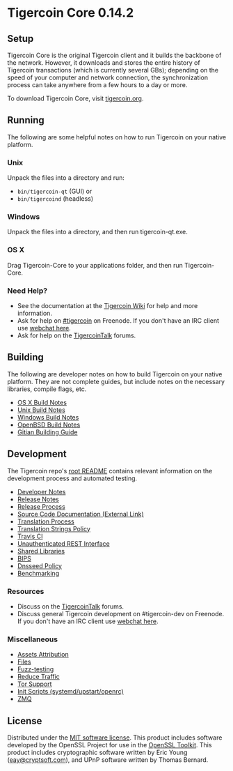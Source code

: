 Tigercoin Core 0.14.2
=====================

Setup
---------------------
Tigercoin Core is the original Tigercoin client and it builds the backbone of the network. However, it downloads and stores the entire history of Tigercoin transactions (which is currently several GBs); depending on the speed of your computer and network connection, the synchronization process can take anywhere from a few hours to a day or more.

To download Tigercoin Core, visit [tigercoin.org](https://tigercoin.org).

Running
---------------------
The following are some helpful notes on how to run Tigercoin on your native platform.

### Unix

Unpack the files into a directory and run:

- `bin/tigercoin-qt` (GUI) or
- `bin/tigercoind` (headless)

### Windows

Unpack the files into a directory, and then run tigercoin-qt.exe.

### OS X

Drag Tigercoin-Core to your applications folder, and then run Tigercoin-Core.

### Need Help?

* See the documentation at the [Tigercoin Wiki](https://tigercoin.info/)
for help and more information.
* Ask for help on [#tigercoin](http://webchat.freenode.net?channels=tigercoin) on Freenode. If you don't have an IRC client use [webchat here](http://webchat.freenode.net?channels=tigercoin).
* Ask for help on the [TigercoinTalk](https://tigercointalk.io/) forums.

Building
---------------------
The following are developer notes on how to build Tigercoin on your native platform. They are not complete guides, but include notes on the necessary libraries, compile flags, etc.

- [OS X Build Notes](build-osx.md)
- [Unix Build Notes](build-unix.md)
- [Windows Build Notes](build-windows.md)
- [OpenBSD Build Notes](build-openbsd.md)
- [Gitian Building Guide](gitian-building.md)

Development
---------------------
The Tigercoin repo's [root README](/README.md) contains relevant information on the development process and automated testing.

- [Developer Notes](developer-notes.md)
- [Release Notes](release-notes.md)
- [Release Process](release-process.md)
- [Source Code Documentation (External Link)](https://dev.visucore.com/tigercoin/doxygen/)
- [Translation Process](translation_process.md)
- [Translation Strings Policy](translation_strings_policy.md)
- [Travis CI](travis-ci.md)
- [Unauthenticated REST Interface](REST-interface.md)
- [Shared Libraries](shared-libraries.md)
- [BIPS](bips.md)
- [Dnsseed Policy](dnsseed-policy.md)
- [Benchmarking](benchmarking.md)

### Resources
* Discuss on the [TigercoinTalk](https://tigercointalk.io/) forums.
* Discuss general Tigercoin development on #tigercoin-dev on Freenode. If you don't have an IRC client use [webchat here](http://webchat.freenode.net/?channels=tigercoin-dev).

### Miscellaneous
- [Assets Attribution](assets-attribution.md)
- [Files](files.md)
- [Fuzz-testing](fuzzing.md)
- [Reduce Traffic](reduce-traffic.md)
- [Tor Support](tor.md)
- [Init Scripts (systemd/upstart/openrc)](init.md)
- [ZMQ](zmq.md)

License
---------------------
Distributed under the [MIT software license](/COPYING).
This product includes software developed by the OpenSSL Project for use in the [OpenSSL Toolkit](https://www.openssl.org/). This product includes
cryptographic software written by Eric Young ([eay@cryptsoft.com](mailto:eay@cryptsoft.com)), and UPnP software written by Thomas Bernard.
